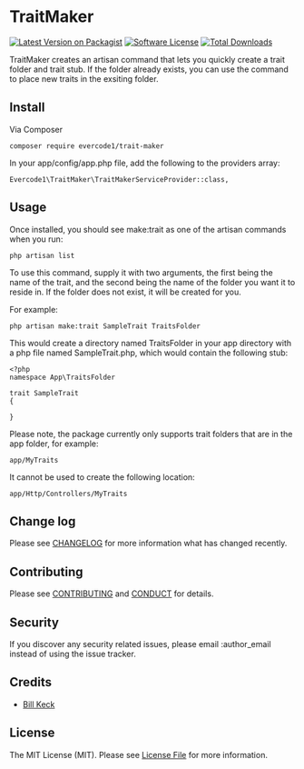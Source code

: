 # TraitMaker

[![Latest Version on Packagist][ico-version]][link-packagist]
[![Software License][ico-license]](LICENSE.md)
[![Total Downloads][ico-downloads]][link-downloads]


TraitMaker creates an artisan command that lets you quickly create a trait folder and trait stub.  If the folder already 
exists, you can use the command to place new traits in the exsiting folder.

## Install

Via Composer

```
composer require evercode1/trait-maker
```

In your app/config/app.php file, add the following to the providers array:

```
Evercode1\TraitMaker\TraitMakerServiceProvider::class,
```

## Usage

Once installed, you should see make:trait as one of the artisan commands when you run:

```
php artisan list
```

To use this command, supply it with two arguments, the first being the name of the trait, and the 
second being the name of the folder you want it to reside in.  If the folder does not exist, it will be created for you.

For example:

```
php artisan make:trait SampleTrait TraitsFolder
```

This would create a directory named TraitsFolder in your app directory with a php file
named SampleTrait.php, which would contain the following stub:
   
```
<?php
namespace App\TraitsFolder

trait SampleTrait
{

}
```

Please note, the package currently only supports trait folders that are in the app folder, for example:

```
app/MyTraits
```

It cannot be used to create the following location:

```
app/Http/Controllers/MyTraits
```



## Change log

Please see [CHANGELOG](CHANGELOG.md) for more information what has changed recently.


## Contributing

Please see [CONTRIBUTING](CONTRIBUTING.md) and [CONDUCT](CONDUCT.md) for details.

## Security

If you discover any security related issues, please email :author_email instead of using the issue tracker.

## Credits

- [Bill Keck](https://github.com/evercode1)


## License

The MIT License (MIT). Please see [License File](LICENSE.md) for more information.

[ico-version]: https://img.shields.io/packagist/v/evercode1/trait-maker.svg?style=flat-square
[ico-license]: https://img.shields.io/badge/license-MIT-brightgreen.svg?style=flat-square
[ico-travis]: https://img.shields.io/travis/evercode1/trait-maker/master.svg?style=flat-square
[ico-scrutinizer]: https://img.shields.io/scrutinizer/coverage/g/evercode1/trait-maker.svg?style=flat-square
[ico-code-quality]: https://img.shields.io/scrutinizer/g/evercode1/trait-maker.svg?style=flat-square
[ico-downloads]: https://img.shields.io/packagist/dt/evercode1/trait-maker.svg?style=flat-square

[link-packagist]: https://packagist.org/packages/evercode1/trait-maker
[link-downloads]: https://packagist.org/packages/evercode1/trait-maker
[link-author]: https://github.com/evercode1


